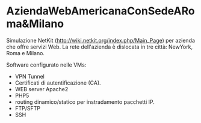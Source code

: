 # AziendaWebAmericanaConSedeARoma&Milano

Simulazione NetKit (http://wiki.netkit.org/index.php/Main_Page) per azienda che offre servizi Web. 
La rete dell'azienda è dislocata in tre città: NewYork, Roma e Milano. 

Software configurato nelle VMs:

- VPN Tunnel
- Certificati di autentificazione (CA).
- WEB server Apache2
- PHP5
- routing dinamico/statico per instradamento pacchetti IP.
- FTP/SFTP
- SSH
